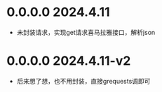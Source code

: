# 0.0.0.0 2024.4.11
- 未封装请求，实现get请求喜马拉雅接口，解析json

# 0.0.0.0 2024.4.11-v2
- 后来想了想，也不用封装，直接grequests调即可